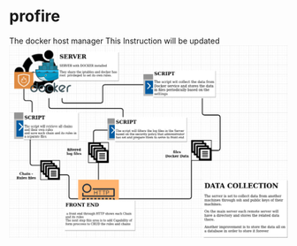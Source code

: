 # profire
The docker host manager
This Instruction will be updated
![Outline_project](https://github.com/h-izadpanah/profire/blob/master/Project_Profire.jpg)
